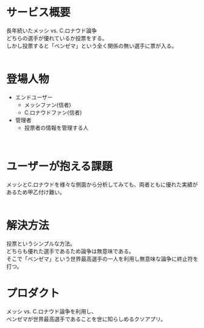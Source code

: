 # サービス概要
長年続いたメッシ vs. C.ロナウド論争  
どちらの選手が優れているか投票をする。  
しかし投票すると「ベンゼマ」という全く関係の無い選手に票が入る。  
<br>

# 登場人物
* エンドユーザー
  * メッシファン(信者)  
  * C.ロナウドファン(信者)
* 管理者
  * 投票者の情報を管理する人  
<br>

# ユーザーが抱える課題
メッシとC.ロナウドを様々な側面から分析してみても、両者ともに優れた実績があるため甲乙付け難い。  
<br>

# 解決方法
投票というシンプルな方法。  
どちらも優れた選手であるため論争は無意味である。  
そこで「ベンゼマ」という世界最高選手の一人を利用し無意味な論争に終止符を打つ。
<br>

# プロダクト
メッシ vs. C.ロナウド論争を利用し、  
ベンゼマが世界最高選手であることを世に知らしめるクソアプリ。